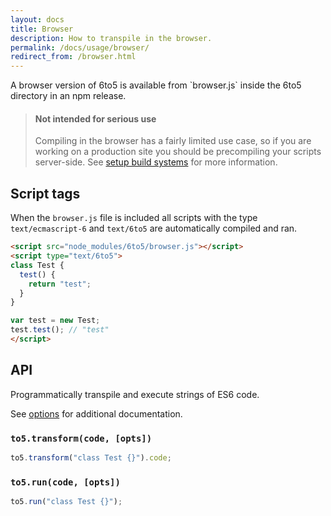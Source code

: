 ```yaml
---
layout: docs
title: Browser
description: How to transpile in the browser.
permalink: /docs/usage/browser/
redirect_from: /browser.html
---
```


<p class="lead">
  A browser version of 6to5 is available from `browser.js` inside the 6to5
  directory in an npm release.
</p>

<blockquote class="to5-callout to5-callout-warning">
  <h4>Not intended for serious use</h4>
  <p>
    Compiling in the browser has a fairly limited use case, so if you are
    working on a production site you should be precompiling your scripts
    server-side. See <a href="../setup/#build-systems">setup build systems</a>
    for more information.
  </p>
</blockquote>

## Script tags

When the `browser.js` file is included all scripts with the type
`text/ecmascript-6` and `text/6to5` are automatically compiled and ran.

```html
<script src="node_modules/6to5/browser.js"></script>
<script type="text/6to5">
class Test {
  test() {
    return "test";
  }
}

var test = new Test;
test.test(); // "test"
</script>
```

## API

Programmatically transpile and execute strings of ES6 code.

See [options](#options) for additional documentation.

### `to5.transform(code, [opts])`

```js
to5.transform("class Test {}").code;
```

### `to5.run(code, [opts])`

````js
to5.run("class Test {}");
````
